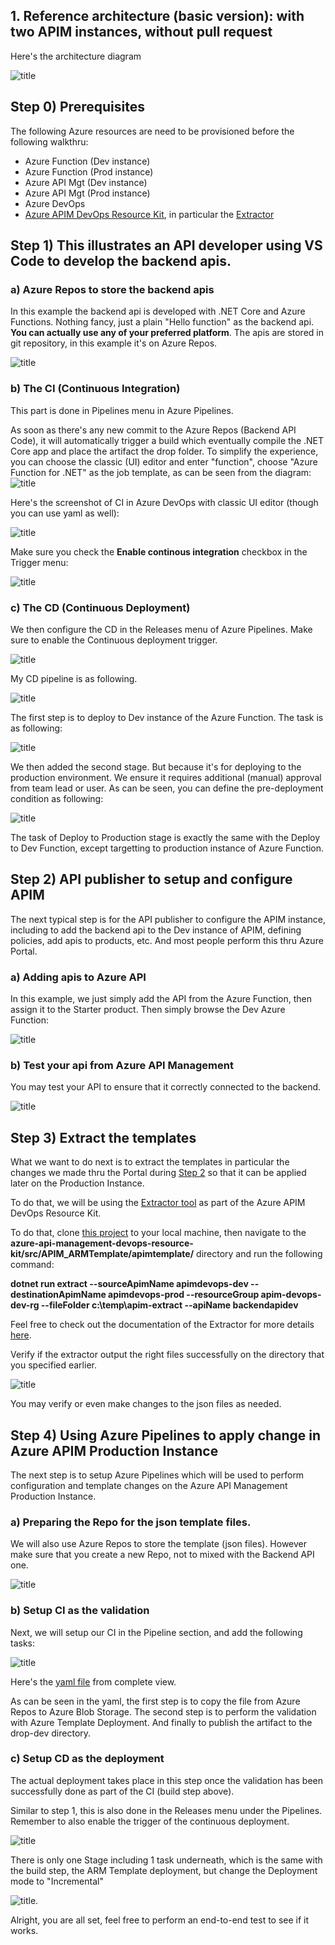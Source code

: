 ## 1. Reference architecture (basic version): with two APIM instances, without pull request
Here's the architecture diagram

![title](images/arch01.png)

## Step 0) Prerequisites
The following Azure resources are need to be provisioned before the following walkthru:
* Azure Function (Dev instance)
* Azure Function (Prod instance)
* Azure API Mgt (Dev instance)
* Azure API Mgt (Prod instance)
* Azure DevOps
* [Azure APIM DevOps Resource Kit](https://github.com/Azure/azure-api-management-devops-resource-kit), in particular the [Extractor](https://github.com/Azure/azure-api-management-devops-resource-kit/tree/master/src/APIM_ARMTemplate#Extractor)

## Step 1) This illustrates an API developer using VS Code to develop the backend apis. 

### a) Azure Repos to store the backend apis
In this example the backend api is developed with .NET Core and Azure Functions. Nothing fancy, just a plain "Hello function" as the backend api. **You can actually use any of your preferred platform**.
The apis are stored in git repository, in this example it's on Azure Repos. 

![title](images/azure-repos-for-backend-api.png)

### b) The CI (Continuous Integration)

This part is done in Pipelines menu in Azure Pipelines. 

As soon as there's any new commit to the Azure Repos (Backend API Code), it will automatically trigger a build which eventually compile the .NET Core app and place the artifact the drop folder. To simplify the experience, you can choose the classic (UI) editor and enter "function", choose "Azure Function for .NET" as the job template, as can be seen from the diagram:
![title](images/ci-template.png)

Here's the screenshot of CI in Azure DevOps with classic UI editor (though you can use yaml as well):

![title](images/ci-build.png)

Make sure you check the **Enable continous integration** checkbox in the Trigger menu:

![title](images/ci-trigger.png)

### c) The CD (Continuous Deployment)

We then configure the CD in the Releases menu of Azure Pipelines. Make sure to enable the Continuous deployment trigger.

![title](images/cd-trigger.png)

My CD pipeline is as following. 

![title](images/cd-main-template.png)

The first step is to deploy to Dev instance of the Azure Function. The task is as following:

![title](images/cd-to-dev-function.png)

We then added the second stage. But because it's for deploying to the production environment. We ensure it requires additional (manual) approval from team lead or user. As can be seen, you can define the pre-deployment condition as following:

![title](images/cd-approval-for-prod.png)

The task of Deploy to Production stage is exactly the same with the Deploy to Dev Function, except targetting to production instance of Azure Function.

## Step 2) API publisher to setup and configure APIM
The next typical step is for the API publisher to configure the APIM instance, including to add the backend api to the Dev instance of APIM, defining policies, add apis to products, etc. And most people perform this thru Azure Portal.

### a) Adding apis to Azure API

In this example, we just simply add the API from the Azure Function, then assign it to the Starter product. Then simply browse the Dev Azure Function:

![title](images/add-api-to-apim.png)

### b) Test your api from Azure API Management

You may test your API to ensure that it correctly connected to the backend.

![title](images/add-api-to-apim-test.png)

## Step 3) Extract the templates
What we want to do next is to extract the templates in particular the changes we made thru the Portal during [Step 2](#step-2-api-publisher-to-setup-and-configure-apim) so that it can be applied later on the Production Instance.

To do that, we will be using the [Extractor tool](https://github.com/Azure/azure-api-management-devops-resource-kit/tree/master/src/APIM_ARMTemplate#Extractor) as part of the Azure APIM DevOps Resource Kit. 

To do that, clone [this project](https://github.com/Azure/azure-api-management-devops-resource-kit) to your local machine, then navigate to the **azure-api-management-devops-resource-kit/src/APIM_ARMTemplate/apimtemplate/** directory and run the following command:

**dotnet run extract --sourceApimName apimdevops-dev --destinationApimName apimdevops-prod --resourceGroup apim-devops-dev-rg --fileFolder c:\temp\apim-extract --apiName backendapidev**

Feel free to check out the documentation of the Extractor for more details [here](https://github.com/wely/azure-api-management-devops-resource-kit/tree/master/src/APIM_ARMTemplate#Extractor).

Verify if the extractor output the right files successfully on the directory that you specified earlier.

![title](images/extract-json-files.png)

You may verify or even make changes to the json files as needed.

## Step 4) Using  Azure Pipelines to apply change in Azure APIM Production Instance
The next step is to setup Azure Pipelines which will be used to perform configuration and template changes on the Azure API Management Production Instance.

### a) Preparing the Repo for the json template files.

We will also use Azure Repos to store the template (json files). However make sure that you create a new Repo, not to mixed with the Backend API one.

![title](images/new-repo-for-json.png)

### b) Setup CI as the validation

Next, we will setup our CI in the Pipeline section, and add the following tasks:

![title](images/ci-apim-devops-metadata.png)

Here's the [yaml file](images/build-apim-instance.yml) from complete view.

As can be seen in the yaml, the first step is to copy the file from Azure Repos to Azure Blob Storage. The second step is to perform the validation with Azure Template Deployment. And finally to publish the artifact to the drop-dev directory. 

### c) Setup CD as the deployment

The actual deployment takes place in this step once the validation has been successfully done as part of the CI (build step above).

Similar to step 1, this is also done in the Releases menu under the Pipelines. Remember to also enable the trigger of the continuous deployment. 

![title](images/cd-apim-devops-metadata-pipeline.png)

There is only one Stage including 1 task underneath, which is the same with the build step,  the ARM Template deployment, but change the Deployment mode to "Incremental"

![title](images/cd-apim-devops-metadata.png).

Alright, you are all set, feel free to perform an end-to-end test to see if it works.